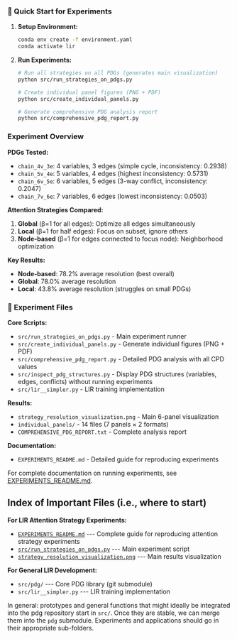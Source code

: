 
### 🎯 Quick Start for Experiments

1. **Setup Environment:**
   ```bash
   conda env create -f environment.yaml
   conda activate lir
   ```

2. **Run Experiments:**
   ```bash
   # Run all strategies on all PDGs (generates main visualization)
   python src/run_strategies_on_pdgs.py
   
   # Create individual panel figures (PNG + PDF)
   python src/create_individual_panels.py
   
   # Generate comprehensive PDG analysis report
   python src/comprehensive_pdg_report.py
   ```

### Experiment Overview

**PDGs Tested:**
- `chain_4v_3e`: 4 variables, 3 edges (simple cycle, inconsistency: 0.2938)
- `chain_5v_4e`: 5 variables, 4 edges (highest inconsistency: 0.5731)
- `chain_6v_5e`: 6 variables, 5 edges (3-way conflict, inconsistency: 0.2047)
- `chain_7v_6e`: 7 variables, 6 edges (lowest inconsistency: 0.0503)

**Attention Strategies Compared:**
1. **Global** (β=1 for all edges): Optimize all edges simultaneously
2. **Local** (β=1 for half edges): Focus on subset, ignore others
3. **Node-based** (β=1 for edges connected to focus node): Neighborhood optimization

**Key Results:**
- **Node-based**: 78.2% average resolution (best overall)
- **Global**: 78.0% average resolution
- **Local**: 43.8% average resolution (struggles on small PDGs)

### 📁 Experiment Files

**Core Scripts:**
- `src/run_strategies_on_pdgs.py` - Main experiment runner
- `src/create_individual_panels.py` - Generate individual figures (PNG + PDF)
- `src/comprehensive_pdg_report.py` - Detailed PDG analysis with all CPD values
- `src/inspect_pdg_structures.py` - Display PDG structures (variables, edges, conflicts) without running experiments
- `src/lir__simpler.py` - LIR training implementation

**Results:**
- `strategy_resolution_visualization.png` - Main 6-panel visualization
- `individual_panels/` - 14 files (7 panels × 2 formats)
- `COMPREHENSIVE_PDG_REPORT.txt` - Complete analysis report

**Documentation:**
- `EXPERIMENTS_README.md` - Detailed guide for reproducing experiments

For complete documentation on running experiments, see [EXPERIMENTS_README.md](EXPERIMENTS_README.md).

## Index of Important Files (i.e., where to start)

**For LIR Attention Strategy Experiments:**
 * [`EXPERIMENTS_README.md`](EXPERIMENTS_README.md) --- Complete guide for reproducing attention strategy experiments
 * [`src/run_strategies_on_pdgs.py`](src/run_strategies_on_pdgs.py) --- Main experiment script
 * [`strategy_resolution_visualization.png`](strategy_resolution_visualization.png) --- Main results visualization

**For General LIR Development:**
 * `src/pdg/` --- Core PDG library (git submodule)
 * `src/lir__simpler.py` --- LIR training implementation

In general: prototypes and general functions that might ideally be integrated into the pdg repository start in `src/`. Once they are stable, we can merge them into the `pdg` submodule. Experiments and applications should go in their appropriate sub-folders.

